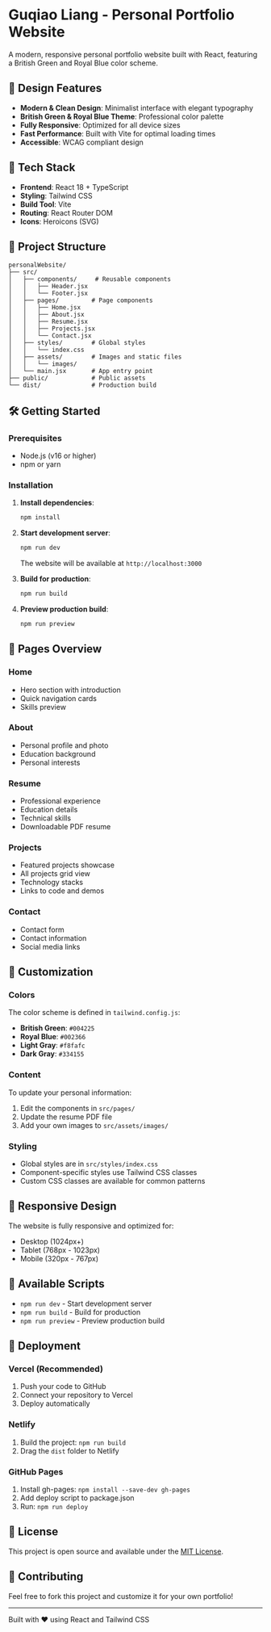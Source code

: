 # Guqiao Liang - Personal Portfolio Website

A modern, responsive personal portfolio website built with React, featuring a British Green and Royal Blue color scheme.

## 🎨 Design Features

- **Modern & Clean Design**: Minimalist interface with elegant typography
- **British Green & Royal Blue Theme**: Professional color palette
- **Fully Responsive**: Optimized for all device sizes
- **Fast Performance**: Built with Vite for optimal loading times
- **Accessible**: WCAG compliant design

## 🚀 Tech Stack

- **Frontend**: React 18 + TypeScript
- **Styling**: Tailwind CSS
- **Build Tool**: Vite
- **Routing**: React Router DOM
- **Icons**: Heroicons (SVG)

## 📁 Project Structure

```
personalWebsite/
├── src/
│   ├── components/     # Reusable components
│   │   ├── Header.jsx
│   │   └── Footer.jsx
│   ├── pages/         # Page components
│   │   ├── Home.jsx
│   │   ├── About.jsx
│   │   ├── Resume.jsx
│   │   ├── Projects.jsx
│   │   └── Contact.jsx
│   ├── styles/        # Global styles
│   │   └── index.css
│   ├── assets/        # Images and static files
│   │   └── images/
│   └── main.jsx       # App entry point
├── public/            # Public assets
└── dist/              # Production build
```

## 🛠️ Getting Started

### Prerequisites
- Node.js (v16 or higher)
- npm or yarn

### Installation

1. **Install dependencies**:
   ```bash
   npm install
   ```

2. **Start development server**:
   ```bash
   npm run dev
   ```
   The website will be available at `http://localhost:3000`

3. **Build for production**:
   ```bash
   npm run build
   ```

4. **Preview production build**:
   ```bash
   npm run preview
   ```

## 📄 Pages Overview

### Home
- Hero section with introduction
- Quick navigation cards
- Skills preview

### About
- Personal profile and photo
- Education background
- Personal interests

### Resume
- Professional experience
- Education details
- Technical skills
- Downloadable PDF resume

### Projects
- Featured projects showcase
- All projects grid view
- Technology stacks
- Links to code and demos

### Contact
- Contact form
- Contact information
- Social media links

## 🎨 Customization

### Colors
The color scheme is defined in `tailwind.config.js`:
- **British Green**: `#004225`
- **Royal Blue**: `#002366`
- **Light Gray**: `#f8fafc`
- **Dark Gray**: `#334155`

### Content
To update your personal information:
1. Edit the components in `src/pages/`
2. Update the resume PDF file
3. Add your own images to `src/assets/images/`

### Styling
- Global styles are in `src/styles/index.css`
- Component-specific styles use Tailwind CSS classes
- Custom CSS classes are available for common patterns

## 📱 Responsive Design

The website is fully responsive and optimized for:
- Desktop (1024px+)
- Tablet (768px - 1023px)
- Mobile (320px - 767px)

## 🔧 Available Scripts

- `npm run dev` - Start development server
- `npm run build` - Build for production
- `npm run preview` - Preview production build

## 🚀 Deployment

### Vercel (Recommended)
1. Push your code to GitHub
2. Connect your repository to Vercel
3. Deploy automatically

### Netlify
1. Build the project: `npm run build`
2. Drag the `dist` folder to Netlify

### GitHub Pages
1. Install gh-pages: `npm install --save-dev gh-pages`
2. Add deploy script to package.json
3. Run: `npm run deploy`

## 📝 License

This project is open source and available under the [MIT License](LICENSE).

## 🤝 Contributing

Feel free to fork this project and customize it for your own portfolio!

---

Built with ❤️ using React and Tailwind CSS